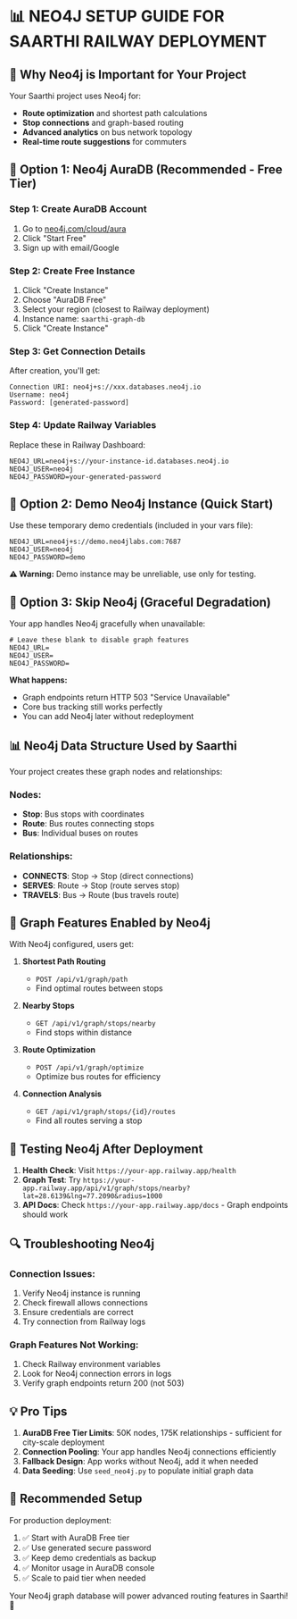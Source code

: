 # 📊 NEO4J SETUP GUIDE FOR SAARTHI RAILWAY DEPLOYMENT

## 🎯 Why Neo4j is Important for Your Project

Your Saarthi project uses Neo4j for:
- **Route optimization** and shortest path calculations
- **Stop connections** and graph-based routing
- **Advanced analytics** on bus network topology
- **Real-time route suggestions** for commuters

## 🚀 Option 1: Neo4j AuraDB (Recommended - Free Tier)

### Step 1: Create AuraDB Account
1. Go to [neo4j.com/cloud/aura](https://neo4j.com/cloud/aura)
2. Click "Start Free"
3. Sign up with email/Google

### Step 2: Create Free Instance
1. Click "Create Instance" 
2. Choose "AuraDB Free"
3. Select your region (closest to Railway deployment)
4. Instance name: `saarthi-graph-db`
5. Click "Create Instance"

### Step 3: Get Connection Details
After creation, you'll get:
```
Connection URI: neo4j+s://xxx.databases.neo4j.io
Username: neo4j
Password: [generated-password]
```

### Step 4: Update Railway Variables
Replace these in Railway Dashboard:
```
NEO4J_URL=neo4j+s://your-instance-id.databases.neo4j.io
NEO4J_USER=neo4j
NEO4J_PASSWORD=your-generated-password
```

## 🧪 Option 2: Demo Neo4j Instance (Quick Start)

Use these temporary demo credentials (included in your vars file):
```
NEO4J_URL=neo4j+s://demo.neo4jlabs.com:7687
NEO4J_USER=neo4j
NEO4J_PASSWORD=demo
```

**⚠️ Warning:** Demo instance may be unreliable, use only for testing.

## 🔧 Option 3: Skip Neo4j (Graceful Degradation)

Your app handles Neo4j gracefully when unavailable:
```
# Leave these blank to disable graph features
NEO4J_URL=
NEO4J_USER=
NEO4J_PASSWORD=
```

**What happens:**
- Graph endpoints return HTTP 503 "Service Unavailable"
- Core bus tracking still works perfectly
- You can add Neo4j later without redeployment

## 📊 Neo4j Data Structure Used by Saarthi

Your project creates these graph nodes and relationships:

### Nodes:
- **Stop**: Bus stops with coordinates
- **Route**: Bus routes connecting stops
- **Bus**: Individual buses on routes

### Relationships:
- **CONNECTS**: Stop → Stop (direct connections)
- **SERVES**: Route → Stop (route serves stop)
- **TRAVELS**: Bus → Route (bus travels route)

## 🎯 Graph Features Enabled by Neo4j

With Neo4j configured, users get:

1. **Shortest Path Routing**
   - `POST /api/v1/graph/path`
   - Find optimal routes between stops

2. **Nearby Stops**
   - `GET /api/v1/graph/stops/nearby`
   - Find stops within distance

3. **Route Optimization**
   - `POST /api/v1/graph/optimize`
   - Optimize bus routes for efficiency

4. **Connection Analysis**
   - `GET /api/v1/graph/stops/{id}/routes`
   - Find all routes serving a stop

## 🚀 Testing Neo4j After Deployment

1. **Health Check**: Visit `https://your-app.railway.app/health`
2. **Graph Test**: Try `https://your-app.railway.app/api/v1/graph/stops/nearby?lat=28.6139&lng=77.2090&radius=1000`
3. **API Docs**: Check `https://your-app.railway.app/docs` - Graph endpoints should work

## 🔍 Troubleshooting Neo4j

### Connection Issues:
1. Verify Neo4j instance is running
2. Check firewall allows connections
3. Ensure credentials are correct
4. Try connection from Railway logs

### Graph Features Not Working:
1. Check Railway environment variables
2. Look for Neo4j connection errors in logs
3. Verify graph endpoints return 200 (not 503)

## 💡 Pro Tips

1. **AuraDB Free Tier Limits**: 50K nodes, 175K relationships - sufficient for city-scale deployment
2. **Connection Pooling**: Your app handles Neo4j connections efficiently
3. **Fallback Design**: App works without Neo4j, add it when needed
4. **Data Seeding**: Use `seed_neo4j.py` to populate initial graph data

## 🎉 Recommended Setup

For production deployment:
1. ✅ Start with AuraDB Free tier
2. ✅ Use generated secure password
3. ✅ Keep demo credentials as backup
4. ✅ Monitor usage in AuraDB console
5. ✅ Scale to paid tier when needed

Your Neo4j graph database will power advanced routing features in Saarthi! 🚀